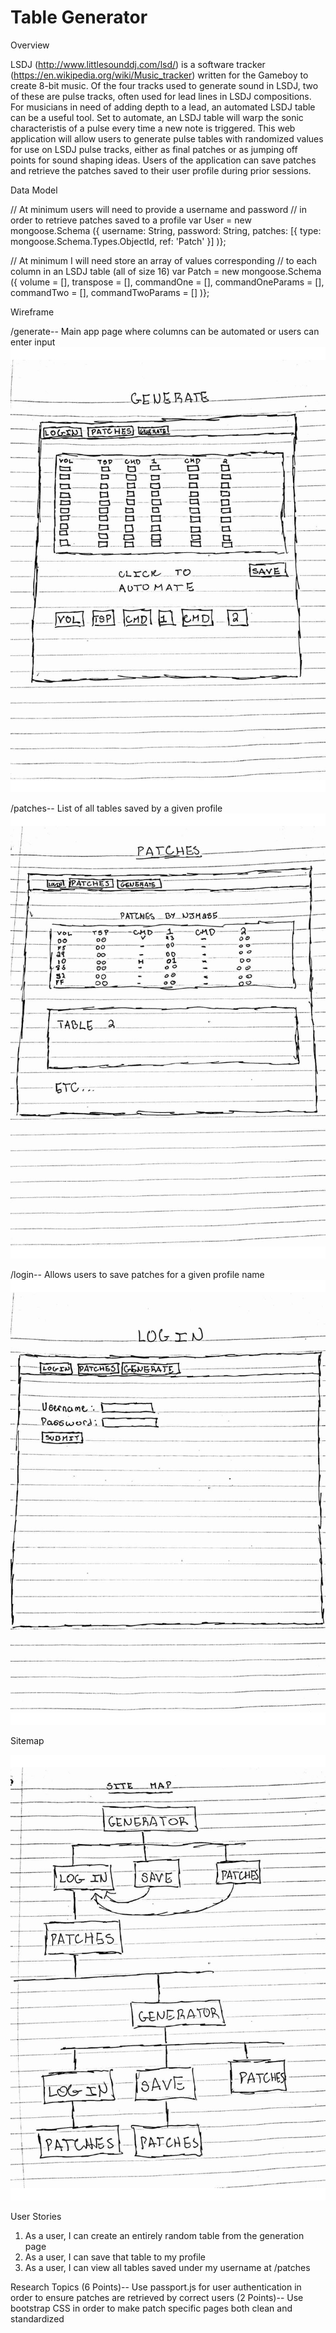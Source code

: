 # Table Generator

Overview

LSDJ (http://www.littlesounddj.com/lsd/) is a software tracker (https://en.wikipedia.org/wiki/Music_tracker) written 
for the Gameboy to create 8-bit music. 
Of the four tracks used to generate sound in LSDJ, two of these are pulse tracks, often 
used for lead lines in LSDJ compositions. 
For musicians in need of adding depth to a lead, an automated LSDJ table can be a useful tool. 
Set to automate, an LSDJ table will warp the sonic characteristis of a pulse every time a new note is triggered.
This web application will allow users to generate pulse tables with randomized values for use on LSDJ pulse tracks,
either as final patches or as jumping off points for sound shaping ideas.
Users of the application can save patches and retrieve the patches saved to their user profile during prior sessions.


Data Model

// At minimum users will need to provide a username and password
// in order to retrieve patches saved to a profile
var User = new mongoose.Schema
({
	username: String,
	password: String,
	patches:  [{ type: mongoose.Schema.Types.ObjectId, ref: 'Patch' }]
)};

// At minimum I will need store an array of values corresponding
// to each column in an LSDJ table (all of size 16)
var Patch = new mongoose.Schema
({
	volume = [],
	transpose = [],
	commandOne = [],
	commandOneParams = [],
	commandTwo = [],
	commandTwoParams = []
)};

Wireframe

/generate-- Main app page where columns can be automated or users can enter input
![Home](/documentation/Generate.jpg?raw=true "Table Generation Page")

/patches-- List of all tables saved by a given profile
![Patch](/documentation/Patches.jpg?raw=true "User Patches Page")

/login-- Allows users to save patches for a given profile name
![Login](/documentation/Login.jpg?raw=true "Login Page")

Sitemap

![Map](/documentation/SiteMap.jpg?raw=true "Site Map")

User Stories
1. As a user, I can create an entirely random table from the generation page
2. As a user, I can save that table to my profile
3. As a user, I can view all tables saved under my username at /patches

Research Topics
(6 Points)-- Use passport.js for user authentication in order to ensure patches are retrieved by correct users
(2 Points)-- Use bootstrap CSS in order to make patch specific pages both clean and standardized

